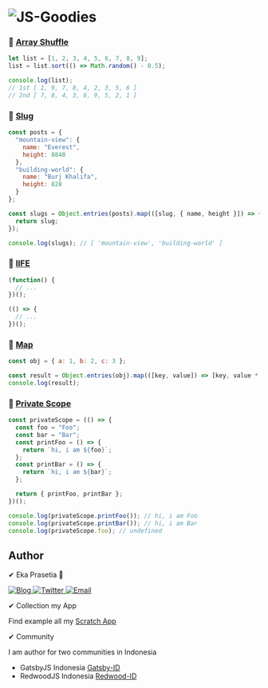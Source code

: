 # <img src="https://img.shields.io/badge/JavaScript-Goodies-Blue" alt="JS-Goodies" />

### 🔎 [Array Shuffle](https://github.com/ekaone/JavaScript-Goodies/blob/master/arrayShuffle.js)
```js
let list = [1, 2, 3, 4, 5, 6, 7, 8, 9];
list = list.sort(() => Math.random() - 0.5);

console.log(list);
// 1st [ 1, 9, 7, 8, 4, 2, 3, 5, 6 ]
// 2nd [ 7, 8, 4, 3, 6, 9, 5, 2, 1 ]
```

### 🔎 [Slug](https://github.com/ekaone/JavaScript-Goodies/blob/master/objectEntriesSlug.js)
```js
const posts = {
  "mountain-view": {
    name: "Everest",
    height: 8848
  },
  "building-world": {
    name: "Burj Khalifa",
    height: 828
  }
};

const slugs = Object.entries(posts).map(([slug, { name, height }]) => {
  return slug;
});

console.log(slugs); // [ 'mountain-view', 'building-world' ]
```

### 🔎 [IIFE](https://github.com/ekaone/JavaScript-Goodies/blob/master/iife.js)
```js
(function() {
  // ...
})();

(() => {
  // ...
})();

```

### 🔎 [Map](https://github.com/ekaone/JavaScript-Goodies/blob/master/map.js)
```js
const obj = { a: 1, b: 2, c: 3 };

const result = Object.entries(obj).map(([key, value]) => [key, value * 2]);
console.log(result);
```

### 🔎 [Private Scope](https://github.com/ekaone/JavaScript-Goodies/blob/master/privateScopeFunction.js)
```js
const privateScope = (() => {
  const foo = "Foo";
  const bar = "Bar";
  const printFoo = () => {
    return `hi, i am ${foo}`;
  };
  const printBar = () => {
    return `hi, i am ${bar}`;
  };

  return { printFoo, printBar };
})();

console.log(privateScope.printFoo()); // hi, i am Foo
console.log(privateScope.printBar()); // hi, i am Bar
console.log(privateScope.foo); // undefined
```

## Author
✔ Eka Prasetia 🤵

<a href="https://www.ekaprasetia.com/">
  <img src="https://img.shields.io/badge/Writer-Blog-orange" alt="Blog" />
</a>

<a href="https://twitter.com/dannyeka">
  <img src="https://img.shields.io/badge/Tweet-Twitter-blue" alt="Twitter" />
</a>

<a href="mailto:ekaone3033@gmail.com">
  <img src="https://img.shields.io/badge/Email-ekaone3033@gmail.com-yellow" alt="Email" />
</a>

✔ Collection my App

Find example all my [Scratch App](https://twolevel.net)

✔ Community

I am author for two communities in Indonesia
- GatsbyJS Indonesia [Gatsby-ID](https://gatsbyjs.id)
- RedwoodJS Indonesia [Redwood-ID](https://redwoodjs.id)

